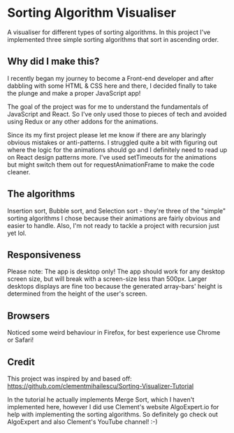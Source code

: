 # Sorting Algorithm Visualiser
A visualiser for different types of sorting algorithms. In this project I've implemented three simple sorting algorithms that sort in ascending order.

## Why did I make this?
I recently began my journey to become a Front-end developer and after dabbling with some HTML & CSS here and there, I decided finally to take the plunge and make a proper JavaScript app!

The goal of the project was for me to understand the fundamentals of JavaScript and React. So I've only used those to pieces of tech and avoided using Redux or any other addons for the animations.

Since its my first project please let me know if there are any blaringly obvious mistakes or anti-patterns. I struggled quite a bit with figuring out where the logic for the animations should go and I definitely need to read up on React design patterns more. I've used setTimeouts for the animations but might switch them out for requestAnimationFrame to make the code cleaner.

## The algorithms

Insertion sort, Bubble sort, and Selection sort - they're three of the "simple" sorting algorithms I chose because their animations are fairly obvious and easier to handle. Also, I'm not ready to tackle a project with recursion just yet lol. 

## Responsiveness

Please note: The app is desktop only! The app should work for any desktop screen size, but will break with a screen-size less than 500px. Larger desktops displays are fine too because the generated array-bars' height is determined from the height of the user's screen.

## Browsers

Noticed some weird behaviour in Firefox, for best experience use Chrome or Safari!

## Credit
This project was inspired by and based off: https://github.com/clementmihailescu/Sorting-Visualizer-Tutorial

In the tutorial he actually implements Merge Sort, which I haven't implemented here, however I did use Clement's website AlgoExpert.io for help with implementing the sorting algorithms. So definitely go check out AlgoExpert and also Clement's YouTube channel! :-)
